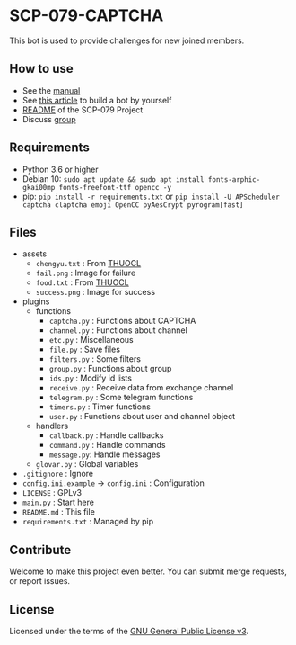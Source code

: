 # SCP-079-CAPTCHA

This bot is used to provide challenges for new joined members.

## How to use

- See the [manual](https://telegra.ph/SCP-079-CAPTCHA-12-03)
- See [this article](https://scp-079.org/captcha/) to build a bot by yourself
- [README](https://github.com/scp-079/scp-079-readme) of the SCP-079 Project
- Discuss [group](https://t.me/SCP_079_CHAT)

## Requirements

- Python 3.6 or higher
- Debian 10: `sudo apt update && sudo apt install fonts-arphic-gkai00mp fonts-freefont-ttf opencc -y`
- pip: `pip install -r requirements.txt` or `pip install -U APScheduler captcha claptcha emoji OpenCC pyAesCrypt pyrogram[fast]`

## Files

- assets
    - `chengyu.txt` : From [THUOCL](http://thuocl.thunlp.org)
    - `fail.png` : Image for failure
    - `food.txt` : From [THUOCL](http://thuocl.thunlp.org)
    - `success.png` : Image for success
- plugins
    - functions
        - `captcha.py` : Functions about CAPTCHA
        - `channel.py` : Functions about channel
        - `etc.py` : Miscellaneous
        - `file.py` : Save files
        - `filters.py` : Some filters
        - `group.py` : Functions about group
        - `ids.py` : Modify id lists
        - `receive.py` : Receive data from exchange channel
        - `telegram.py` : Some telegram functions
        - `timers.py` : Timer functions
        - `user.py` : Functions about user and channel object
    - handlers
        - `callback.py` : Handle callbacks
        - `command.py` : Handle commands
        - `message.py`: Handle messages
    - `glovar.py` : Global variables
- `.gitignore` : Ignore
- `config.ini.example` -> `config.ini` : Configuration
- `LICENSE` : GPLv3
- `main.py` : Start here
- `README.md` : This file
- `requirements.txt` : Managed by pip

## Contribute

Welcome to make this project even better. You can submit merge requests, or report issues.

## License

Licensed under the terms of the [GNU General Public License v3](LICENSE).
